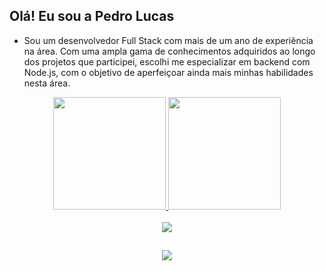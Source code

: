 ## Olá! Eu sou a Pedro Lucas 

- Sou um desenvolvedor Full Stack com mais de um ano de experiência na área. Com uma ampla gama de conhecimentos adquiridos ao longo dos projetos que participei, escolhi me especializar em backend com Node.js, com o objetivo de aperfeiçoar ainda mais minhas habilidades nesta área.

 <div align="center">
  <a href="https://github.com/pedrolucazx">
  <img height="180em" src="https://github-readme-stats.vercel.app/api?username=pedrolucazx&show_icons=true&theme=vision-friendly-dark&include_all_commits=true&count_private=true"/>
  <img height="180em" src="https://github-readme-stats.vercel.app/api/top-langs/?username=pedrolucazx&layout=compact&langs_count=7&theme=vision-friendly-dark"/>
</div>  
<div align="center">
 <br>
 <img src="https://skillicons.dev/icons?i=ts,nodejs,react,ruby,rails,docker,mongodb" />
</div>

 ##
 
<div align="center">
  <a href="https://www.linkedin.com/in/pedrolucazx/" target="_blank"><img src="https://img.shields.io/badge/-LinkedIn-%230077B5?style=for-the-badge&logo=linkedin&logoColor=white" target="_blank"></a>
</div>
